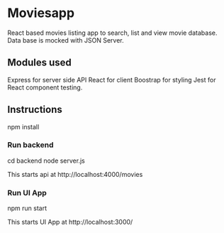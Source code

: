 # Moviesapp
React based movies listing app to search, list and view movie database.
Data base is mocked with JSON Server.

## Modules used
Express for server side API
React for client
Boostrap for styling
Jest for React component testing.


## Instructions
npm install

### Run backend
cd backend 
node server.js

This starts api at http://localhost:4000/movies

### Run UI App
npm run start

This starts UI App at http://localhost:3000/
